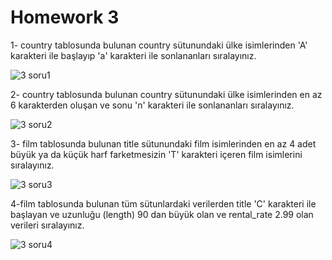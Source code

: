 # Homework 3
1- country tablosunda bulunan country sütunundaki ülke isimlerinden 'A' karakteri ile başlayıp 'a' karakteri ile sonlananları sıralayınız.

![3 soru1](https://user-images.githubusercontent.com/83791722/153395589-5c99fb8e-acc2-4a3d-bcdd-1b592a87045c.png)

2- country tablosunda bulunan country sütunundaki ülke isimlerinden en az 6 karakterden oluşan ve sonu 'n' karakteri ile sonlananları sıralayınız.

![3 soru2](https://user-images.githubusercontent.com/83791722/153396002-f2df4ae6-61b9-442f-a134-b9d88469aa38.png)

3- film tablosunda bulunan title sütunundaki film isimlerinden en az 4 adet büyük ya da küçük harf farketmesizin 'T' karakteri içeren film isimlerini sıralayınız.

![3 soru3](https://user-images.githubusercontent.com/83791722/153396872-ac729820-1c64-4a36-98b3-7936930ba218.png)

4-film tablosunda bulunan tüm sütunlardaki verilerden title 'C' karakteri ile başlayan ve uzunluğu (length) 90 dan büyük olan ve rental_rate 2.99 olan verileri sıralayınız.

![3 soru4](https://user-images.githubusercontent.com/83791722/153397212-73291b81-2190-4d6c-ade6-ac501568aaa2.png)
